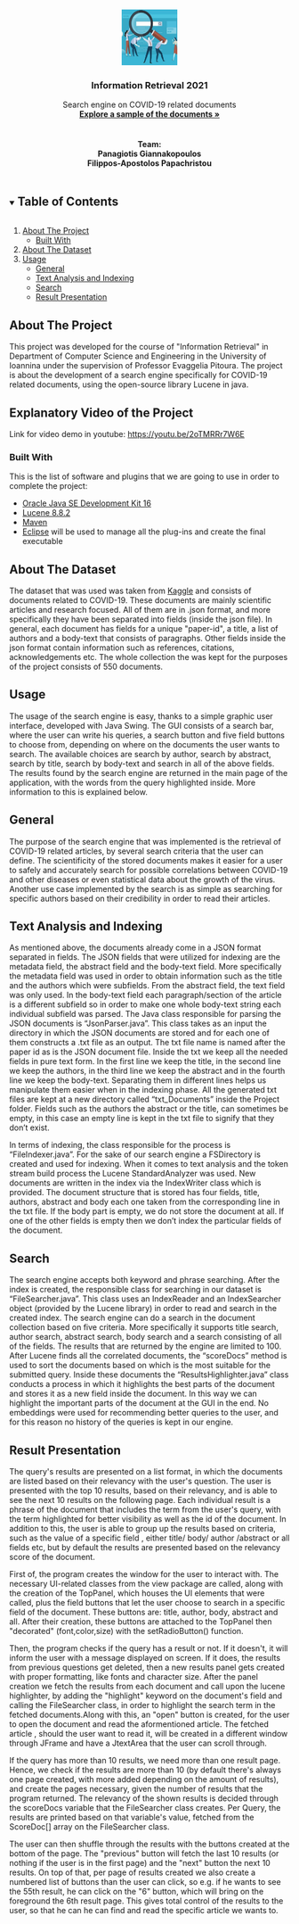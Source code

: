 <!--
*** Thanks for checking out the Best-README-Template. If you have a suggestion
*** that would make this better, please fork the repo and create a pull request
*** or simply open an issue with the tag "enhancement".
*** Thanks again! Now go create something AMAZING! :D
***
***
***
*** To avoid retyping too much info. Do a search and replace for the following:
*** github_username, repo_name, twitter_handle, email, project_title, project_description
-->



<!-- PROJECT SHIELDS -->
<!--
*** I'm using markdown "reference style" links for readability.
*** Reference links are enclosed in brackets [ ] instead of parentheses ( ).
*** See the bottom of this document for the declaration of the reference variables
*** for contributors-url, forks-url, etc. This is an optional, concise syntax you may use.
*** https://www.markdownguide.org/basic-syntax/#reference-style-links
-->


<!-- PROJECT LOGO -->
<br />
<p align="center">
  <a href="https://github.com/github_username/repo_name">
    <img src="images/logo2.png" alt="Logo" width="100" height="100">
  </a>

  <h3 align="center">Information Retrieval 2021</h3>

  <p align="center">
    Search engine on COVID-19 related documents
    <br />
    <a href="https://github.com/ppapahr/Information-Retrieval-2021/tree/main/Documents"><strong>Explore a sample of the documents »</strong></a>
    <br />
    <br />
    <h4 align="center">Team:
    <br />
    Panagiotis Giannakopoulos
    <br />
    Filippos-Apostolos Papachristou </h4>
  </p>
</p>



<!-- TABLE OF CONTENTS -->
<details open="open">
  <summary><h2 style="display: inline-block">Table of Contents</h2></summary>
  <ol>
    <li>
      <a href="#about-the-project">About The Project</a>
      <ul>
        <li><a href="#built-with">Built With</a></li>
      </ul>
    </li>
    <li>
      <a href="#about-the-dataset">About The Dataset</a>
    </li>
    <li><a href="#usage">Usage</a>
      <ul>
        <li><a href="#general">General</a></li>
        <li><a href="#text-analysis-and-indexing">Text Analysis and Indexing</a></li>
        <li><a href="#search">Search</a></li>
        <li><a href="#result-presentation">Result Presentation</a></li>
      </ul>
      </li>
  </ol>
</details>



<!-- ABOUT THE PROJECT -->
## About The Project
This project was developed for the course of "Information Retrieval" in Department of Computer Science and Engineering in the University of Ioannina under the supervision
of Professor Evaggelia Pitoura. The project is about the development of a search engine specifically for COVID-19 related documents, using the open-source library Lucene in java.

## Explanatory Video of the Project
Link for video demo in youtube: https://youtu.be/2oTMRRr7W6E

### Built With

This is the list of software and plugins that we are going to use in order to complete the project:
* [Oracle Java SE Development Kit 16](https://www.oracle.com/java/technologies/javase-jdk16-downloads.html)
* [Lucene 8.8.2](https://lucene.apache.org/)
* [Maven](https://maven.apache.org/download.cgi)
* [Eclipse](https://www.eclipse.org/downloads) will be used to manage all the plug-ins and create the final executable

## About The Dataset
The dataset that was used was taken from <a href="https://www.kaggle.com/allen-institute-for-ai/CORD-19-research-challenge">Kaggle</a> and consists of documents related to COVID-19. These documents are mainly scientific articles and research focused. All of them are in .json format, and more specifically they have been separated into fields (inside the json file). In general, each document has fields for a unique "paper-id", a title, a list of authors and a body-text that consists of paragraphs. Other fields inside the json format contain information such as references, citations, acknowledgements etc. The whole collection the was kept for the purposes of the project consists of 550 documents.

<!-- USAGE EXAMPLES -->
## Usage
The usage of the search engine is easy, thanks to a simple graphic user interface, developed with Java Swing. The GUI consists of a search bar, where the user can write his queries, a search button and five field buttons to choose from, depending on where on the documents the user wants to search. The available choices are search by author, search by abstract, search by title, search by body-text and search in all of the above fields.  The results found by the search engine are returned in the main page of the application, with the words from the query highlighted inside. More information to this is explained below. 

## General
The purpose of the search engine that was implemented is the retrieval of COVID-19 related articles, by several search criteria that the user can define. The scientificity of the stored documents makes it easier for a user to safely and accurately search for possible correlations between COVID-19 and other diseases or even statistical data about the growth of the virus. Another use case implemented by the search is as simple as searching for specific authors based on their credibility in order to read their articles.


## Text Analysis and Indexing
  As mentioned above, the documents already come in a JSON format separated in fields. The JSON fields that were utilized for indexing are the metadata field, the abstract field and the body-text field. More specifically the metadata field was used in order to obtain information such as the title and the authors which were subfields. From the abstract field, the text field was only used. In the body-text field each paragraph/section of the article is a different subfield so in order to make one whole body-text string each individual subfield was parsed. The Java class responsible for parsing the JSON documents is “JsonParser.java”. This class takes as an input the directory in which the JSON documents are stored and for each one of them constructs a .txt file as an output. The txt file name is named after the paper id as is the JSON document file. Inside the txt we keep all the needed fields in pure text form. In the first line we keep the title, in the second line we keep the authors, in the third line we keep the abstract and in the fourth line we keep the body-text. Separating them in different lines helps us manipulate them easier when in the indexing phase. All the generated txt files are kept at a new directory called “txt_Documents” inside the Project folder. Fields such as the authors the abstract or the title, can sometimes be empty, in this case an empty line is kept in the txt file to signify that they don’t exist. 
  
  In terms of indexing, the class responsible for the process is “FileIndexer.java”. For the sake of our search engine a FSDirectory is created and used for indexing. When it comes to text analysis and the token stream build process the Lucene StandardAnalyzer was used. New documents are written in the index via the IndexWriter class which is provided. The document structure that is stored has four fields, title, authors, abstract and body each one taken from the corresponding line in the txt file. If the body part is empty, we do not store the document at all. If one of the other fields is empty then we don’t index the particular fields of the document. 


## Search
The search engine accepts both keyword and phrase searching. After the index is created, the responsible class for searching in our dataset is “FileSearcher.java”. This class uses an IndexReader and an IndexSearcher object (provided by the Lucene library) in order to read and search in the created index. The search engine can do a search in the document collection based on five criteria. More specifically it supports title search, author search, abstract search, body search and a search consisting of all of the fields. The results that are returned by the engine are limited to 100. After Lucene finds all the correlated documents, the “scoreDocs” method is used to sort the documents based on which is the most suitable for the submitted query. Inside these documents the “ResultsHighlighter.java” class conducts a process in which it highlights the best parts of the document and stores it as a new field inside the document. In this way we can highlight the important parts of the document at the GUI in the end. No embeddings were used for recommending better queries to the user, and for this reason no history of the queries is kept in our engine.

## Result Presentation
  The query's results are presented on a list format, in which the documents are listed based on their relevancy with the user's question. The user is presented with the top 10 results, based on their relevancy, and is able to see the next 10 results on the following page. Each individual result is a phrase of the document that includes the term from the user's query, with the term highlighted for better visibility as well as the id of the document.  In addition to this, the user is able to group up the results based on criteria, such as the value of a specific field , either title/ body/ author /abstract or all fields etc, but by default the results are presented based on the relevancy score of the document.
  
  First of, the program creates the window for the user to interact with. The necessary UI-related classes from the view package are called, along with the creation of the TopPanel, which houses the UI elements that were called, plus the field buttons that let the user choose to search in a specific field of the document. These buttons are: title, author, body, abstract and all.  After their creation, these buttons are attached to the TopPanel then "decorated" (font,color,size) with the setRadioButton() function.
  
  Then, the program checks if the query has a result or not. If it doesn't, it will inform the user with a message displayed on screen. If it does, the results from previous questions get deleted, then a new results panel gets created with proper formatting, like fonts and character size. After the panel creation we fetch the results from each document and call upon the lucene highlighter, by adding the "highlight" keyword on the document's field and calling the FileSearcher class, in order to highlight the search term in the fetched documents.Along with this, an "open" button is created, for the user to open the document  and read the aformentioned article. The fetched article , should the user want to read it, will be created in a different window through JFrame and have a JtextArea that the user can scroll through. 
  
  If the query has more than 10 results, we need more than one result page. Hence, we check if the results are more than 10 (by default there's always one page created, with more added depending on the amount of results), and create the pages necessary, given the number of results that the program returned. The relevancy of the shown results is decided through the scoreDocs variable that the FileSearcher class creates. Per Query, the results are printed based on that variable's value, fetched from the ScoreDoc[] array on the FileSearcher class.
  
  The user can then shuffle through the results with the buttons created at the bottom of the page.  The "previous" button will fetch the last 10 results (or nothing if the user is in the first page) and the "next" button the next 10 results. On top of that, per page of results created we also create a numbered list of buttons than the user can click, so e.g. if he wants to see the 55th result, he can click on the "6" button, which will bring on the foreground the 6th result page. This gives total control of the results to the user, so that he can he can find and read the specific article we wants to.
